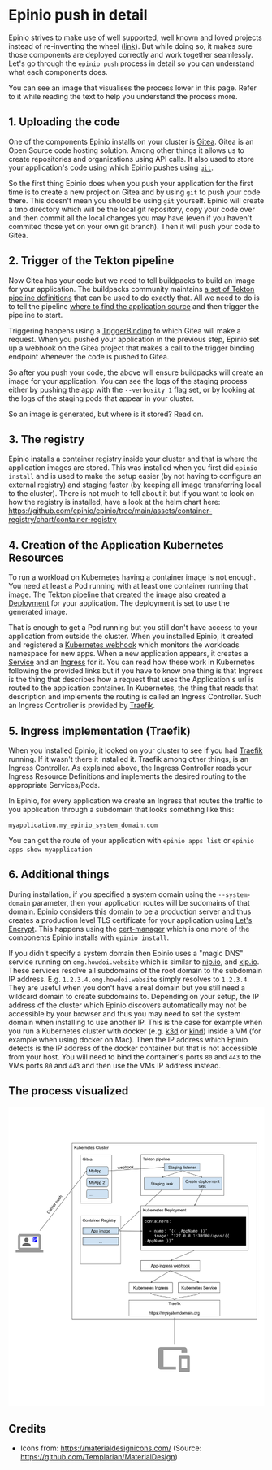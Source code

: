 # Epinio push in detail

Epinio strives to make use of well supported, well known and loved projects instead of re-inventing the wheel ([link](README.md#guidelines-soft-principles)).
But while doing so, it makes sure those components are deployed correctly and work together seamlessly. Let's go through the `epinio push` process in detail
so you can understand what each components does.

You can see an image that visualises the process lower in this page. Refer to it while reading the text to help you understand the process more.

## 1. Uploading the code

One of the components Epinio installs on your cluster is [Gitea](https://gitea.io/en-us/). Gitea is an Open Source code hosting solution. Among other things it allows
us to create repositories and organizations using API calls. It also used to store your application's code using which Epinio pushes using [`git`](https://git-scm.com/).

So the first thing Epinio does when you push your application for the first time is to create a new project on Gitea and by using `git` to push your code there.
This doesn't mean you should be using `git` yourself. Epinio will create a tmp directory which will be the local git repository, copy your code over and then
commit all the local changes you may have (even if you haven't commited those yet on your own git branch).
Then it will push your code to Gitea.

## 2. Trigger of the Tekton pipeline

Now Gitea has your code but we need to tell buildpacks to build an image for your application. The buildpacks community maintains
[a set of Tekton pipeline definitions](https://github.com/tektoncd/catalog/tree/main/task/buildpacks) that can be used to do exactly that.
All we need to do is to tell the pipeline [where to find the application source](https://github.com/epinio/epinio/blob/bdcb1833829d58c5bdcf0e8ecb1998d766e72a13/embedded-files/tekton/triggers.yaml#L36-L44)
and then trigger the pipeline to start.

Triggering happens using a [TriggerBinding](https://github.com/tektoncd/triggers/blob/main/docs/triggerbindings.md) to which Gitea will make a request.
When you pushed your application in the previous step, Epinio set up a webhook on the Gitea project that makes a call to the trigger binding endpoint whenever
the code is pushed to Gitea.

So after you push your code, the above will ensure buildpacks will create an image for your application. You can see the logs of the staging process
either by pushing the app with the `--verbosity 1` flag set, or by looking at the logs of the staging pods that appear in your cluster.

So an image is generated, but where is it stored? Read on.

## 3. The registry

Epinio installs a container registry inside your cluster and that is where the application images are stored. This was installed when you first did `epinio install` and is
used to make the setup easier (by not having to configure an external registry) and staging faster (by keeping all image transferring local to the cluster).
There is not much to tell about it but if you want to look on how the registry is installed, have a look at the helm chart here:
https://github.com/epinio/epinio/tree/main/assets/container-registry/chart/container-registry

## 4. Creation of the Application Kubernetes Resources

To run a workload on Kubernetes having a container image is not enough. You need at least a Pod running with at least one container running that image.
The Tekton pipeline that created the image also created a [Deployment](https://kubernetes.io/docs/concepts/workloads/controllers/deployment/) for your application.
The deployment is set to use the generated image.

That is enough to get a Pod running but you still don't have access to your application from outside the cluster. When you installed Epinio, it created and
registered a [Kubernetes webhook](https://kubernetes.io/docs/reference/access-authn-authz/extensible-admission-controllers/) which monitors the workloads namespace for new apps.
When a new application appears, it creates a [Service](https://kubernetes.io/docs/concepts/services-networking/service/) and an [Ingress](https://kubernetes.io/docs/concepts/services-networking/ingress/) for it.
You can read how these work in Kubernetes following the provided links but if you have to know one thing is that Ingress is the thing that describes how a request that uses the Application's url is routed to the application
container. In Kubernetes, the thing that reads that description and implements the routing is called an Ingress Controller. Such an Ingress Controller is provided by [Traefik](https://doc.traefik.io/traefik/providers/kubernetes-ingress/).

## 5. Ingress implementation (Traefik)

When you installed Epinio, it looked on your cluster to see if you had [Traefik](https://doc.traefik.io/traefik/providers/kubernetes-ingress/) running. If it wasn't there it installed it. Traefik among other things, is an Ingress Controller. As explained above, the Ingress Controller reads your Ingress Resource Definitions and implements the desired routing to the appropriate Services/Pods.

In Epinio, for every application we create an Ingress that routes the traffic to you application through a subdomain that looks something like this:

```
myapplication.my_epinio_system_domain.com
```

You can get the route of your application with `epinio apps list` or `epinio apps show myapplication`

## 6. Additional things

During installation, if you specified a system domain using the `--system-domain` parameter, then your application routes will be sudomains of that domain.
Epinio considers this domain to be a production server and thus creates a production level TLS certificate for your application using [Let's Encrypt](https://letsencrypt.org/).
This happens using the [cert-manager](https://cert-manager.io/docs/installation/kubernetes/) which is one more of the components Epinio installs with `epinio install`.

If you didn't specify a system domain then Epinio uses a "magic DNS" service running on `omg.howdoi.website` which is similar to [nip.io](https://nip.io/), and [xip.io](http://xip.io/).
These services resolve all subdomains of the root domain to the subdomain IP address. E.g. `1.2.3.4.omg.howdoi.website` simply resolves to `1.2.3.4`. They are useful when you don't have
a real domain but you still need a wildcard domain to create subdomains to. Depending on your setup, the IP address of the cluster which Epinio discovers automatically may not be accessible
by your browser and thus you may need to set the system domain when installing to use another IP. This is the case for example when you run a Kubernetes cluster with docker (e.g. [k3d](https://k3d.io/) or [kind](https://github.com/kubernetes-sigs/kind)) inside a VM (for example when using docker on Mac). Then the IP address which Epinio detects is the IP address of the docker container but that is not accessible from your host. You will need to bind the container's ports `80` and `443` to the VMs ports `80` and `443` and then use the VMs IP address instead.


## The process visualized

![epinio-push-detailed](/docs/images/epinio-push-detailed.svg?raw=true "Epinio push")

## Credits

- Icons from: https://materialdesignicons.com/ (Source: https://github.com/Templarian/MaterialDesign)

